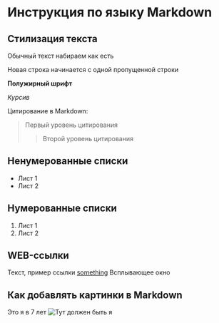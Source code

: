 # Инструкция по языку Markdown

## Стилизация текста

Обычный текст набираем как есть

Новая строка начинается с одной пропущенной строки

**Полужирный шрифт**

*Курсив*

Цитирование в Markdown:

> Первый уровень цитирования
>> Второй уровень цитирования

## Ненумерованные списки

* Лист 1
* Лист 2

## Нумерованные списки

1. Лист 1
2. Лист 2

## WEB-ссылки
Текст, пример ссылки [something]("http.examle.com) Всплывающее окно

## Как добавлять картинки в Markdown

Это я в 7 лет
![Тут должен быть я](child2.jpg)